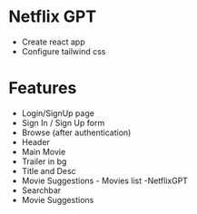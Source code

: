 # Netflix GPT

- Create react app
- Configure tailwind css

# Features

- Login/SignUp page
- Sign In / Sign Up form
- Browse (after authentication)
- Header
- Main Movie
- Trailer in bg
- Title and Desc
- Movie Suggestions - Movies list
  -NetflixGPT
- Searchbar
- Movie Suggestions
